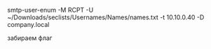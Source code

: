 
smtp-user-enum -M RCPT -U ~/Downloads/seclists/Usernames/Names/names.txt -t 10.10.0.40 -D company.local

забираем флаг